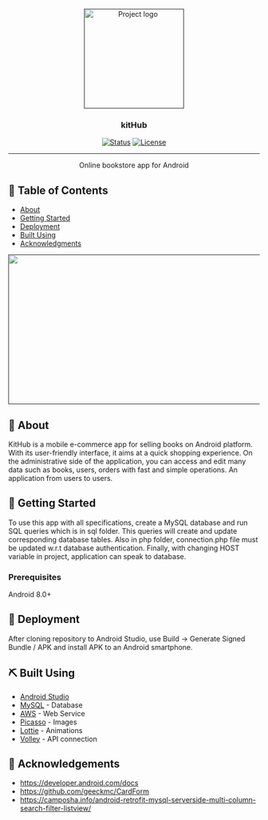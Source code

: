 <p align="center">
  <a href="" rel="noopener">
 <img width=200px height=200px src="https://i.ibb.co/9hJ1Wkk/kithub-logo-text-orange.png" alt="Project logo"></a>
</p>

<h3 align="center">kitHub</h3>

<div align="center">

  [![Status](https://img.shields.io/badge/status-active-success.svg)]() 
  [![License](https://img.shields.io/badge/license-MIT-blue.svg)](/LICENSE)

</div>

---

<p align="center"> Online bookstore app for Android
    <br> 
</p>

## 📝 Table of Contents
- [About](#about)
- [Getting Started](#getting_started)
- [Deployment](#deployment)
- [Built Using](#built_using)
- [Acknowledgments](#acknowledgement)

<p align="center">
  <a href="" rel="noopener">
 <img width=3498px height=300px src="https://i.ibb.co/RBpFMhj/ISIM-1.jpg" alt="Project logo"></a>
</p>


## 🧐 About <a name = "about"></a>
KitHub is a mobile e-commerce app for selling books on Android platform. With its user-friendly interface, it aims at a quick shopping experience. On the administrative side of the application, you can access and edit many data such as books, users, orders with fast and simple operations.
An application from users to users.

## 🏁 Getting Started <a name = "getting_started"></a>
To use this app with all specifications, create a MySQL database and run SQL queries which is in sql folder. This queries will create and update corresponding database tables.
Also in php folder, connection.php file must be updated w.r.t database authentication. Finally, with changing HOST variable in project, application can speak to database.

### Prerequisites
Android 8.0+

## 🚀 Deployment <a name = "deployment"></a>
After cloning repository to Android Studio, use Build -> Generate Signed Bundle / APK and install APK to an Android smartphone.

## ⛏️ Built Using <a name = "built_using"></a>
- [Android Studio](https://developer.android.com/)
- [MySQL](https://www.mysql.com/) - Database
- [AWS](https://aws.amazon.com/) - Web Service
- [Picasso](https://square.github.io/picasso/) - Images
- [Lottie](https://github.com/airbnb/lottie-android) - Animations
- [Volley](https://developer.android.com/training/volley) - API connection


## 🎉 Acknowledgements <a name = "acknowledgement"></a>
- https://developer.android.com/docs
- https://github.com/geeckmc/CardForm
- https://camposha.info/android-retrofit-mysql-serverside-multi-column-search-filter-listview/

